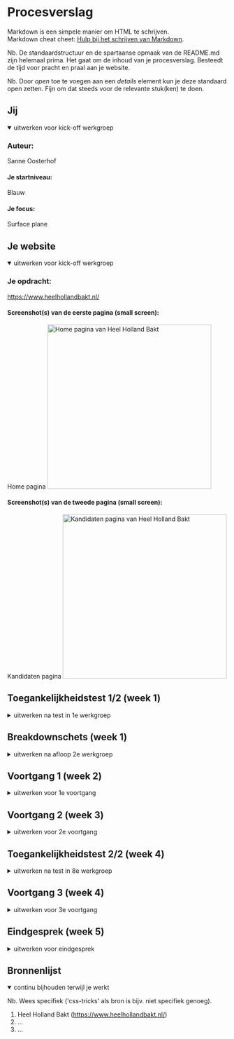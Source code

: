 # Procesverslag
Markdown is een simpele manier om HTML te schrijven.  
Markdown cheat cheet: [Hulp bij het schrijven van Markdown](https://github.com/adam-p/markdown-here/wiki/Markdown-Cheatsheet).

Nb. De standaardstructuur en de spartaanse opmaak van de README.md zijn helemaal prima. Het gaat om de inhoud van je procesverslag. Besteedt de tijd voor pracht en praal aan je website.

Nb. Door *open* toe te voegen aan een *details* element kun je deze standaard open zetten. Fijn om dat steeds voor de relevante stuk(ken) te doen.





## Jij

<details open>
  <summary>uitwerken voor kick-off werkgroep</summary>

  ### Auteur:
  Sanne Oosterhof

  #### Je startniveau:
  Blauw

  #### Je focus:
  Surface plane
 
</details>





## Je website

<details open>
  <summary>uitwerken voor kick-off werkgroep</summary>

  ### Je opdracht:
  https://www.heelhollandbakt.nl/

  #### Screenshot(s) van de eerste pagina (small screen): 
  Home pagina
  <img src="images/home-pagina.png" width="375px" alt="Home pagina van Heel Holland Bakt">

  #### Screenshot(s) van de tweede pagina (small screen):
  Kandidaten pagina
  <img src="images/kandidaten-pagina.png" width="375px" alt="Kandidaten pagina van Heel Holland Bakt">
 
</details>



## Toegankelijkheidstest 1/2 (week 1)

<details>
  <summary>uitwerken na test in 1e werkgroep</summary>

  ### Bevindingen
  Sommige tekst werd niet voorgelezen (kan ook aan screenreader liggen)
  Er wordt duidelijk aangegeven met de screenreader waar je bent en wat je kunt doen
  Er is een 'skip to content' bij gebruik van de tab toets
  De tab toets gaat niet langs het menu aan de rechterkant op de kandidaten pagina
  Bij kleurenblindheid zien de meeste afbeeldingen er erg vies uit
  
  #### Screenreader
  Roos heeft met behulp van de screenreader van haar macbook de site van Heel Holland Bakt getest. 
  Tijdens deze test hadden we alle mogelijke opties van de screenreader aangezet, zodat deze echt
  alles voorleest. De belangrijkste uitkomsten van deze test zijn dat het meeste goed wordt 
  voorgelezen, alleen het menu op de kandidaten pagina wordt overgeslagen.  
  <img src="images/test-roos.jpg" width="375px" alt="Screenreader test van de Heel Holland Bakt site met Roos">
  
  Dit kan opgelost worden door het menu wel voor te laten lezen, of het menu wellicht op
  een andere plek te zetten waardoor het automatisch wordt meegenomen door de 
  screenreader. 


  #### Muis en Toetsenbord 
  Door middel van de tab toets heeft Roos de website getest op toegankelijkheid. Wat gelijk opviel
  was een 'skip to content' link die bovenin het scherm verscheen. Deze werkte ook erg goed bij 
  gebruik en ging gelijk door naar de content. Bij deze test kwam hetzelfde naar voren als bij
  de screenreader test, namelijk dat het menu op de kandidaten pagina wordt overgeslagen.
  Hierdoor werkt de hover van de knopen op die plek ook niet.

  Dit kan opgelost worden door het menu wellicht op een andere plek te zetten waardoor 
  het automatisch wordt meegenomen door de tab toets. 


  #### Motoriek (shocks, elastiekjes)
  De motoriek hebben we kort getest door met een haarklip om 2 vingers de website te gebruiken.
  Dit ging redelijk goed, vooral omdat de tab toets erg goed werkt. Als er iets niet lukte, lag
  dit vooral aan de touchpad van de laptop zelf dan aan het ontwerp van de website. De scrollbar
  aan de zijkant werkte ook erg goed. 

  Er is niks wat opgelost hoeft te worden, aangezien alles prima werkt.


  #### Visueel (brillen, contrast, kleurenblind, dark/light). 
  Met behulp van de wazige bril, de bril met 2 kleine kijkgaatjes en de inspector van google chrome
  hebben we de website getest. Tijdens de test met de wazige bril ging Roos vooral heel dicht
  naar het scherm toe, om iets te kunnen lezen. Een aantal dingen waren totaal niet te lezen: 
  de knoppen, kleine tekst onder de koppen en de navigatiebalk. Bij de bril met 2 kleine gaatjes 
  keek Roos vooral met 1 oog naar de webiste, waardoor alles prima te zien was. Ik heb de
  kleurenblindheid protanopia, deuteranopia, tritanopia en achromatopsia getest op de website. 
  Hieruit bleek vooral dat de afbeeldingen een erg vieze kleur kregen, maar de tekst overal
  goed te lezen was met een goed contrast.

  Dit kan opgelost worden door de afbeeldingen een minder felle kleur te geven, zodat mensen
  met kleurenblindheid het minder heftig zien en het minder vies wordt. 

</details>



## Breakdownschets (week 1)

<details>
  <summary>uitwerken na afloop 2e werkgroep</summary>

  ### de hele pagina: 
  <img src="images/breakdownschets-home.jpg" width="375px" alt="breakdown van de hele home pagina">
  <img src="images/breakdownschets-kandidaten.jpg" width="375px" alt="breakdown van de hele kandidaten pagina">

  ### dynamisch deel (de laatste artikelen): 
  <img src="images/schets-laatste-artikelen.jpg" width="375px" alt="breakdown van de laatste artikelen">

  ### nog een dynamisch deel (kandidaten): 
  <img src="images/schets-kandidaten.jpg" width="375px" alt="breakdown van de kandidaten">

</details>





## Voortgang 1 (week 2)

<details>
  <summary>uitwerken voor 1e voortgang</summary>

  ### Stand van zaken
  Ik denk dat de HTML maken op basis van mijn breakdownschetsen best goed ging. Alhoewel ik niet helemaal zeker ben of alles
  klopt. Wat ik lastig vind is de CSS en om dit werkend te krijgen zonder id's en classes. 
  <img src="images/html-home.jpg" width="375px" alt="deel van mijn HTML">

  ### Agenda voor meeting
  samen met je groepje opstellen

  Kyra: 
  - Witregels van tekst aanpassen
  - Buttons op de manier van de website plaatsen

  Lotte:
  - Afbeeldingen als tegels
  - Afstand van de tekst
  - Of de HTML helemaal klopt   

  Sanne:
  - Of de HTML helemaal klopt   
  - Header in het wit ipv roze?  
  - Linkjes apart stylen met een class?
  - Moet de achtergrond hetzelfde? 

  Jelle:  
  - Hoe insta feed toevoegen aan homepagina of dit oplossen 
  

  <!-- | Kyra           | Lotte                    | Sanne                               | Jelle?           |
  | ---            | Afbeeldingen als tegels  | Klopt mijn HTML helemaal            | ---              |
  | dit bespreken  | Afstand van de tekst     | Header in het wit ipv roze?         | en dan ik dat    |
  | en dat ook nog | ...                      | Linkjes apart stylen met een class? | dit wil ik zeker |
  | ...            | ...                      | Moet de achtergrond hetzelfde?      | ...              | -->
   

  ### Verslag van meeting
  hier na afloop snel de uitkomsten van de meeting vastleggen

  - punt 1
  - punt 2
  - nog een punt
  - ...

</details>





## Voortgang 2 (week 3)

<details>
  <summary>uitwerken voor 2e voortgang</summary>

  ### Stand van zaken
  hier dit ging goed & dit was lastig (neem ook screenshots op van delen van je website en code)


  ### Agenda voor meeting
  samen met je groepje opstellen

  | student 1      | student 2          | student 3    | student 4        |
  | ---            | ---                | ---          | ---              |
  | dit bespreken  | en dit             | en ik dit    | en dan ik dat    |
  | en dat ook nog | dit als er tijd is | nog een punt | dit wil ik zeker |
  | ...            | ...                | ...          | ...              |


  ### Verslag van meeting
  hier na afloop snel de uitkomsten van de meeting vastleggen

  - punt 1
  - punt 2
  - nog een punt
- ...

</details>





## Toegankelijkheidstest 2/2 (week 4)

<details>
  <summary>uitwerken na test in 8e werkgroep</summary>

  ### Bevindingen
  Lijst met je bevindingen die in de test naar voren kwamen (geef ook aan wat er verbeterd is):

  #### Screenreader
  Hier korte omschrijving (met indien nodig afbeeldingen)

  Hier een omschrijving van hoe het opgelost kan worden (met indien nodig afbeeldingen)


  #### Muis en Toetsenbord 
  Hier korte omschrijving (met indien nodig afbeeldingen)

  Hier een omschrijving van hoe het opgelost kan worden (met indien nodig afbeeldingen)


  #### Motoriek (shocks, elastiekjes)
  Hier korte omschrijving (met indien nodig afbeeldingen)

  Hier een omschrijving van hoe het opgelost kan worden (met indien nodig afbeeldingen)


  #### Visueel (brillen, contrast, kleurenblind, dark/light). 
  Hier korte omschrijving (met indien nodig afbeeldingen)

  Hier een omschrijving van hoe het opgelost kan worden (met indien nodig afbeeldingen)

</details>





## Voortgang 3 (week 4)

<details>
  <summary>uitwerken voor 3e voortgang</summary>

  ### Stand van zaken
  hier dit ging goed & dit was lastig (neem ook screenshots op van delen van je website en code)


  ### Agenda voor meeting
  samen met je groepje opstellen

  | student 1      | student 2          | student 3    | student 4        |
  | ---            | ---                | ---          | ---              |
  | dit bespreken  | en dit             | en ik dit    | en dan ik dat    |
  | en dat ook nog | dit als er tijd is | nog een punt | dit wil ik zeker |
  | ...            | ...                | ...          | ...              |


  ### Verslag van meeting
  hier na afloop snel de uitkomsten van de meeting vastleggen

  - punt 1
  - punt 2
  - nog een punt
  - ...

</details>





## Eindgesprek (week 5)

<details>
  <summary>uitwerken voor eindgesprek</summary>

  ### Je uitkomst - karakteristiek screenshots:
  <img src="readme-images/dummy-plaatje.jpg" width="375px" alt="uitomst opdracht 1">


  ### Dit ging goed/Heb ik geleerd: 
  Korte omschrijving met plaatjes

  <img src="readme-images/dummy-plaatje.jpg" width="375px" alt="top">


  ### Dit was lastig/Is niet gelukt:
  Korte omschrijving met plaatjes

  <img src="readme-images/dummy-plaatje.jpg" width="375px" alt="bummer">
</details>





## Bronnenlijst

<details open>
  <summary>continu bijhouden terwijl je werkt</summary>

  Nb. Wees specifiek ('css-tricks' als bron is bijv. niet specifiek genoeg).

  1. Heel Holland Bakt (https://www.heelhollandbakt.nl/)
  2. ...
  3. ...

</details>